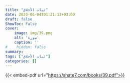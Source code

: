 ```yaml
---
title: "ثبات الأخلاق"
date: 2023-06-04T01:21:13+03:00
draft: false
ShowToc: False
cover:
    image: img/39.png
    alt: 'صورة'
    caption: ''
#    hidden: false
summary: 
tags: ["ثبات الأخلاق"]
categories: []
---
```

{{< embed-pdf url="https://shate7.com/books/39.pdf">}}


